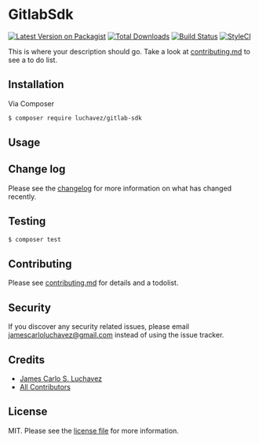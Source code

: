 # GitlabSdk

[![Latest Version on Packagist][ico-version]][link-packagist]
[![Total Downloads][ico-downloads]][link-downloads]
[![Build Status][ico-travis]][link-travis]
[![StyleCI][ico-styleci]][link-styleci]

This is where your description should go. Take a look at [contributing.md](contributing.md) to see a to do list.

## Installation

Via Composer

``` bash
$ composer require luchavez/gitlab-sdk
```

## Usage

## Change log

Please see the [changelog](changelog.md) for more information on what has changed recently.

## Testing

``` bash
$ composer test
```

## Contributing

Please see [contributing.md](contributing.md) for details and a todolist.

## Security

If you discover any security related issues, please email jamescarloluchavez@gmail.com instead of using the issue tracker.

## Credits

- [James Carlo S. Luchavez][link-author]
- [All Contributors][link-contributors]

## License

MIT. Please see the [license file](license.md) for more information.

[ico-version]: https://img.shields.io/packagist/v/luchavez/gitlab-sdk.svg?style=flat-square
[ico-downloads]: https://img.shields.io/packagist/dt/luchavez/gitlab-sdk.svg?style=flat-square
[ico-travis]: https://img.shields.io/travis/luchavez/gitlab-sdk/master.svg?style=flat-square
[ico-styleci]: https://styleci.io/repos/12345678/shield

[link-packagist]: https://packagist.org/packages/luchavez/gitlab-sdk
[link-downloads]: https://packagist.org/packages/luchavez/gitlab-sdk
[link-travis]: https://travis-ci.org/luchavez/gitlab-sdk
[link-styleci]: https://styleci.io/repos/12345678
[link-author]: https://github.com/luchmewep
[link-contributors]: ../../contributors
